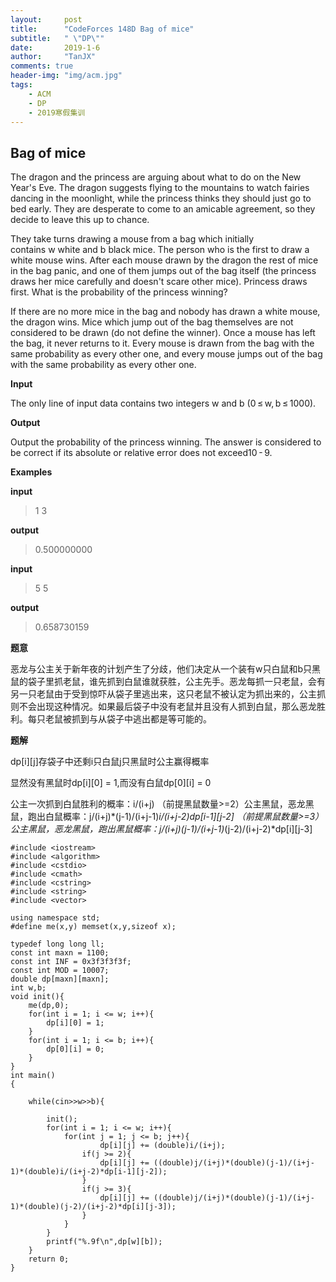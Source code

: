 ```yaml
---
layout:     post
title:      "CodeForces 148D Bag of mice"
subtitle:   " \"DP\""
date:       2019-1-6
author:     "TanJX"
comments: true
header-img: "img/acm.jpg"
tags:
    - ACM
    - DP
    - 2019寒假集训
---
```


## Bag of mice

The dragon and the princess are arguing about what to do on the New Year's Eve. The dragon suggests flying to the mountains to watch fairies dancing in the moonlight, while the princess thinks they should just go to bed early. They are desperate to come to an amicable agreement, so they decide to leave this up to chance.

They take turns drawing a mouse from a bag which initially contains w white and b black mice. The person who is the first to draw a white mouse wins. After each mouse drawn by the dragon the rest of mice in the bag panic, and one of them jumps out of the bag itself (the princess draws her mice carefully and doesn't scare other mice). Princess draws first. What is the probability of the princess winning?

If there are no more mice in the bag and nobody has drawn a white mouse, the dragon wins. Mice which jump out of the bag themselves are not considered to be drawn (do not define the winner). Once a mouse has left the bag, it never returns to it. Every mouse is drawn from the bag with the same probability as every other one, and every mouse jumps out of the bag with the same probability as every other one.

**Input**

The only line of input data contains two integers w and b (0 ≤ w, b ≤ 1000).

**Output**

Output the probability of the princess winning. The answer is considered to be correct if its absolute or relative error does not exceed10 - 9.

**Examples**

**input**

>1 3

**output**

>0.500000000

**input**

>5 5

**output**

>0.658730159


**题意**

恶龙与公主关于新年夜的计划产生了分歧，他们决定从一个装有w只白鼠和b只黑鼠的袋子里抓老鼠，谁先抓到白鼠谁就获胜，公主先手。恶龙每抓一只老鼠，会有另一只老鼠由于受到惊吓从袋子里逃出来，这只老鼠不被认定为抓出来的，公主抓则不会出现这种情况。如果最后袋子中没有老鼠并且没有人抓到白鼠，那么恶龙胜利。每只老鼠被抓到与从袋子中逃出都是等可能的。

**题解**

dp[i][j]存袋子中还剩i只白鼠j只黑鼠时公主赢得概率

显然没有黑鼠时dp[i][0] = 1,而没有白鼠dp[0][i] = 0

公主一次抓到白鼠胜利的概率：i/(i+j)
（前提黑鼠数量>=2）公主黑鼠，恶龙黑鼠，跑出白鼠概率：j/(i+j)*(j-1)/(i+j-1)*i/(i+j-2)*dp[i-1][j-2]
（前提黑鼠数量>=3）公主黑鼠，恶龙黑鼠，跑出黑鼠概率：j/(i+j)*(j-1)/(i+j-1)*(j-2)/(i+j-2)*dp[i][j-3]


```
#include <iostream>
#include <algorithm>
#include <cstdio>
#include <cmath>
#include <cstring>
#include <string>
#include <vector>

using namespace std;
#define me(x,y) memset(x,y,sizeof x);

typedef long long ll;
const int maxn = 1100;
const int INF = 0x3f3f3f3f;
const int MOD = 10007;
double dp[maxn][maxn];
int w,b;
void init(){
    me(dp,0);
    for(int i = 1; i <= w; i++){
        dp[i][0] = 1;
    }
    for(int i = 1; i <= b; i++){
        dp[0][i] = 0;
    }
}
int main()
{
    
    while(cin>>w>>b){
        
        init();
        for(int i = 1; i <= w; i++){
            for(int j = 1; j <= b; j++){
                    dp[i][j] += (double)i/(i+j);
                if(j >= 2){
                    dp[i][j] += ((double)j/(i+j)*(double)(j-1)/(i+j-1)*(double)i/(i+j-2)*dp[i-1][j-2]);
                }
                if(j >= 3){
                    dp[i][j] += ((double)j/(i+j)*(double)(j-1)/(i+j-1)*(double)(j-2)/(i+j-2)*dp[i][j-3]); 
                }
            }
        }
        printf("%.9f\n",dp[w][b]);
    }
    return 0;
}

```